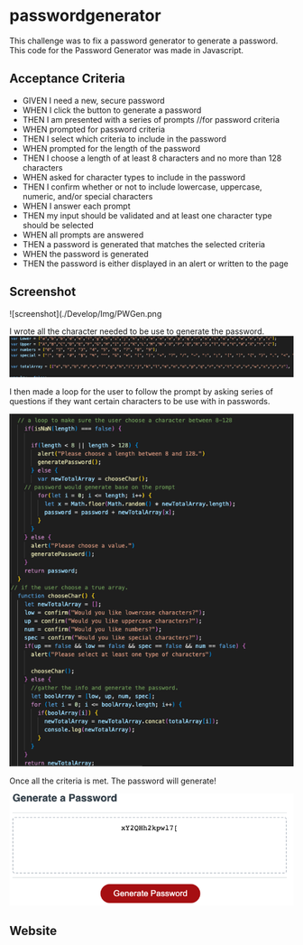 # passwordgenerator

This challenge was to fix a password generator to generate a password.
This code for the Password Generator was made in Javascript.

## Acceptance Criteria

* GIVEN I need a new, secure password
* WHEN I click the button to generate a password
* THEN I am presented with a series of prompts //for password criteria
* WHEN prompted for password criteria
* THEN I select which criteria to include in the password
* WHEN prompted for the length of the password
* THEN I choose a length of at least 8 characters and no more than 128 characters
* WHEN asked for character types to include in the password
* THEN I confirm whether or not to include lowercase, uppercase, numeric, and/or special characters
* WHEN I answer each prompt
* THEN my input should be validated and at least one character type should be selected
* WHEN all prompts are answered
* THEN a password is generated that matches the selected criteria
* WHEN the password is generated
* THEN the password is either displayed in an alert or written to the page

## Screenshot

![screenshot](./Develop/Img/PWGen.png

I wrote all the character needed to be use to generate the password.
![screenshot](./Develop/Img/varNum.png)

I then made a loop for the user to follow the prompt by asking series of questions if they want certain characters to be use with in passwords.

![screenshot](./Develop/Img/Screen%20Shot%202022-11-28%20at%2010.11.10%20PM.png)

Once all the criteria is met. The password will generate!

![screenshot](./Develop/Img/Genpw.png)

## Website
